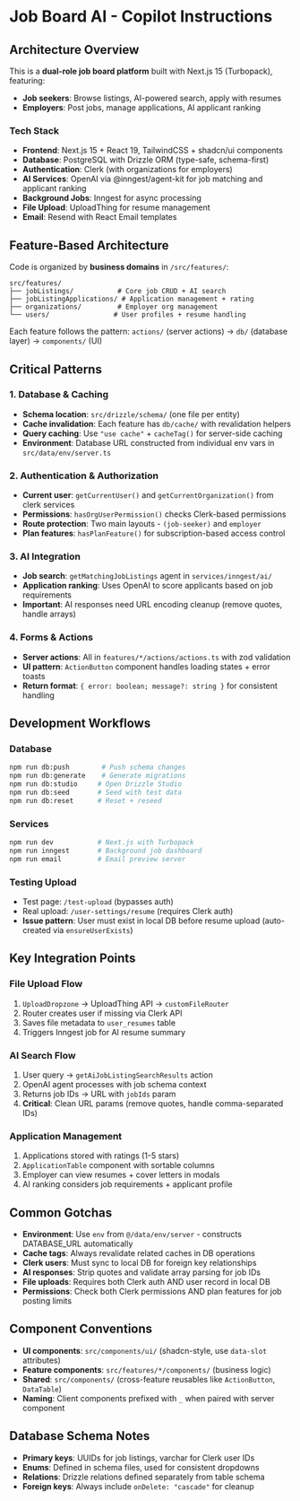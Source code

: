 # Job Board AI - Copilot Instructions

## Architecture Overview

This is a **dual-role job board platform** built with Next.js 15 (Turbopack), featuring:
- **Job seekers**: Browse listings, AI-powered search, apply with resumes
- **Employers**: Post jobs, manage applications, AI applicant ranking

### Tech Stack
- **Frontend**: Next.js 15 + React 19, TailwindCSS + shadcn/ui components
- **Database**: PostgreSQL with Drizzle ORM (type-safe, schema-first)
- **Authentication**: Clerk (with organizations for employers)
- **AI Services**: OpenAI via @inngest/agent-kit for job matching and applicant ranking
- **Background Jobs**: Inngest for async processing
- **File Upload**: UploadThing for resume management
- **Email**: Resend with React Email templates

## Feature-Based Architecture

Code is organized by **business domains** in `/src/features/`:
```
src/features/
├── jobListings/           # Core job CRUD + AI search
├── jobListingApplications/ # Application management + rating
├── organizations/         # Employer org management
└── users/                # User profiles + resume handling
```

Each feature follows the pattern: `actions/` (server actions) → `db/` (database layer) → `components/` (UI)

## Critical Patterns

### 1. Database & Caching
- **Schema location**: `src/drizzle/schema/` (one file per entity)
- **Cache invalidation**: Each feature has `db/cache/` with revalidation helpers
- **Query caching**: Use `"use cache"` + `cacheTag()` for server-side caching
- **Environment**: Database URL constructed from individual env vars in `src/data/env/server.ts`

### 2. Authentication & Authorization
- **Current user**: `getCurrentUser()` and `getCurrentOrganization()` from clerk services
- **Permissions**: `hasOrgUserPermission()` checks Clerk-based permissions
- **Route protection**: Two main layouts - `(job-seeker)` and `employer`
- **Plan features**: `hasPlanFeature()` for subscription-based access control

### 3. AI Integration
- **Job search**: `getMatchingJobListings` agent in `services/inngest/ai/`
- **Application ranking**: Uses OpenAI to score applicants based on job requirements
- **Important**: AI responses need URL encoding cleanup (remove quotes, handle arrays)

### 4. Forms & Actions
- **Server actions**: All in `features/*/actions/actions.ts` with zod validation
- **UI pattern**: `ActionButton` component handles loading states + error toasts
- **Return format**: `{ error: boolean; message?: string }` for consistent handling

## Development Workflows

### Database
```bash
npm run db:push        # Push schema changes
npm run db:generate    # Generate migrations
npm run db:studio     # Open Drizzle Studio
npm run db:seed       # Seed with test data
npm run db:reset      # Reset + reseed
```

### Services
```bash
npm run dev           # Next.js with Turbopack
npm run inngest       # Background job dashboard
npm run email         # Email preview server
```

### Testing Upload
- Test page: `/test-upload` (bypasses auth)
- Real upload: `/user-settings/resume` (requires Clerk auth)
- **Issue pattern**: User must exist in local DB before resume upload (auto-created via `ensureUserExists`)

## Key Integration Points

### File Upload Flow
1. `UploadDropzone` → UploadThing API → `customFileRouter`
2. Router creates user if missing via Clerk API
3. Saves file metadata to `user_resumes` table
4. Triggers Inngest job for AI resume summary

### AI Search Flow  
1. User query → `getAiJobListingSearchResults` action
2. OpenAI agent processes with job schema context
3. Returns job IDs → URL with `jobIds` param
4. **Critical**: Clean URL params (remove quotes, handle comma-separated IDs)

### Application Management
1. Applications stored with ratings (1-5 stars)
2. `ApplicationTable` component with sortable columns
3. Employer can view resumes + cover letters in modals
4. AI ranking considers job requirements + applicant profile

## Common Gotchas

- **Environment**: Use `env` from `@/data/env/server` - constructs DATABASE_URL automatically
- **Cache tags**: Always revalidate related caches in DB operations
- **Clerk users**: Must sync to local DB for foreign key relationships  
- **AI responses**: Strip quotes and validate array parsing for job IDs
- **File uploads**: Requires both Clerk auth AND user record in local DB
- **Permissions**: Check both Clerk permissions AND plan features for job posting limits

## Component Conventions

- **UI components**: `src/components/ui/` (shadcn-style, use `data-slot` attributes)
- **Feature components**: `src/features/*/components/` (business logic)
- **Shared**: `src/components/` (cross-feature reusables like `ActionButton`, `DataTable`)
- **Naming**: Client components prefixed with `_` when paired with server component

## Database Schema Notes

- **Primary keys**: UUIDs for job listings, varchar for Clerk user IDs
- **Enums**: Defined in schema files, used for consistent dropdowns
- **Relations**: Drizzle relations defined separately from table schema
- **Foreign keys**: Always include `onDelete: "cascade"` for cleanup
